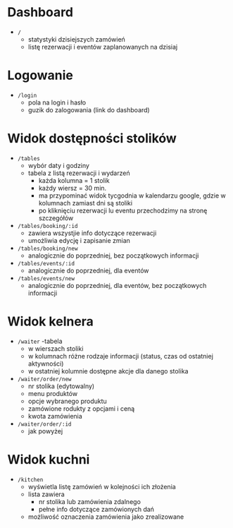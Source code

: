 # Dashboard

- `/`
  - statystyki dzisiejszych zamówień
  - listę rezerwacji i eventów zaplanowanych na dzisiaj

# Logowanie

- `/login`
  - pola na login i hasło
  - guzik do zalogowania (link do dashboard)

# Widok dostępności stolików

- `/tables`
  - wybór daty i godziny
  - tabela z listą rezerwacji i wydarzeń
    - każda kolumna = 1 stolik
    - każdy wiersz = 30 min.
    - ma przypominać widok tycgodnia w kalendarzu google, gdzie w kolumnach zamiast dni są stoliki
    - po kliknięciu rezerwacji lu eventu przechodzimy na stronę szczegółów
- `/tables/booking/:id`
  - zawiera wszystjie info dotyczące rezerwacji
  - umożliwia edycję i zapisanie zmian
- `/tables/booking/new`
  - analogicznie do poprzedniej, bez początkowych informacji
- `/tables/events/:id`
  - analogicznie do poprzedniej, dla eventów
- `/tables/events/new`
  - analogicznie do poprzedniej, dla eventów, bez początkowych informacji

# Widok kelnera

- `/waiter`
  -tabela
    - w wierszach stoliki
    - w kolumnach różne rodzaje informacji (status, czas od ostatniej aktywności)
    - w ostatniej kolumnie dostępne akcje dla danego stolika
- `/waiter/order/new`
  - nr stolika (edytowalny)
  - menu produktów
  - opcje wybranego produktu
  - zamówione rodukty z opcjami i ceną
  - kwota zamówienia
- `/waiter/order/:id`
  - jak powyżej

# Widok kuchni

- `/kitchen`
  - wyświetla listę zamówień w kolejności ich złożenia
  - lista zawiera
    - nr stolika lub zamówienia zdalnego
    - pełne info dotyczące zamówionych dań
  - możliwość oznaczenia zamówienia jako zrealizowane
